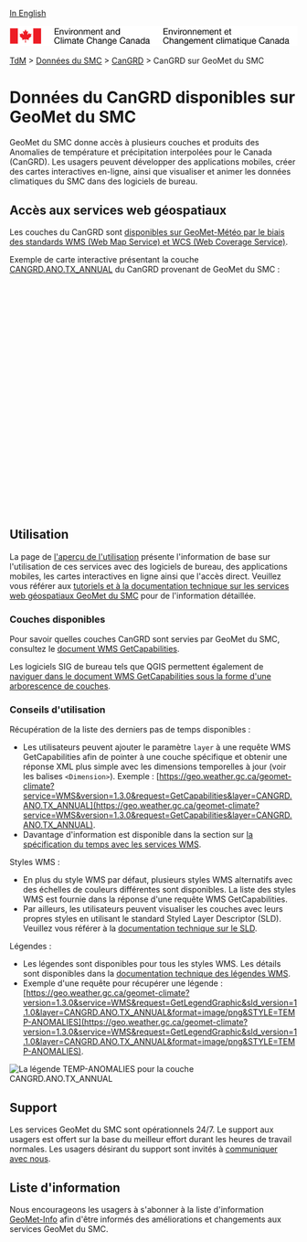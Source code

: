 [In English](readme_cangrd-geomet_en.md)

![ECCC logo](../../img_eccc-logo.png)

[TdM](../../readme_fr.md) > [Données du SMC](../readme_fr.md) > [CanGRD](readme_cangrd_fr.md) > CanGRD sur GeoMet du SMC

# Données du CanGRD disponibles sur GeoMet du SMC

GeoMet du SMC donne accès à plusieurs couches et produits des Anomalies de température et précipitation interpolées pour le Canada (CanGRD). Les usagers peuvent développer des applications mobiles, créer des cartes interactives en-ligne, ainsi que visualiser et animer les données climatiques du SMC dans des logiciels de bureau.

## Accès aux services web géospatiaux

Les couches du CanGRD sont [disponibles sur GeoMet-Météo par le biais des standards WMS (Web Map Service) et WCS (Web Coverage Service)](../../msc-geomet/readme_fr.md).

Exemple de carte interactive présentant la couche [CANGRD.ANO.TX_ANNUAL](https://geo.weather.gc.ca/geomet-climate?service=WMS&version=1.3.0&request=GetCapabilities&lang=fr&layer=CANGRD.ANO.TX_ANNUAL) du CanGRD provenant de GeoMet du SMC :

<div id="map" style="height: 400px;"></div>

## Utilisation

La page de [l'aperçu de l'utilisation](../../usage/readme_fr.md) présente l'information de base sur l'utilisation de ces services avec des logiciels de bureau, des applications mobiles, les cartes interactives en ligne ainsi que l'accès direct. Veuillez vous référer aux [tutoriels et à la documentation technique sur les services web géospatiaux GeoMet du SMC](../../msc-geomet/web-services_fr.md) pour de l'information détaillée.

### Couches disponibles

Pour savoir quelles couches CanGRD sont servies par GeoMet du SMC, consultez le [document WMS GetCapabilities](https://geo.weather.gc.ca/geomet-climate?service=WMS&version=1.3.0&request=GetCapabilities&lang=f).

Les logiciels SIG de bureau tels que QGIS permettent également de [naviguer dans le document WMS GetCapabilities sous la forme d'une arborescence de couches](../../usage/tutorial_WMS_QGIS_fr.md).

### Conseils d'utilisation

Récupération de la liste des derniers pas de temps disponibles :

* Les utilisateurs peuvent ajouter le paramètre `layer` à une requête WMS GetCapabilities afin de pointer à une couche spécifique et obtenir une réponse XML plus simple avec les dimensions temporelles à jour (voir les balises `<Dimension>`). Exemple : [https://geo.weather.gc.ca/geomet-climate?service=WMS&version=1.3.0&request=GetCapabilities&layer=CANGRD.ANO.TX_ANNUAL](https://geo.weather.gc.ca/geomet-climate?service=WMS&version=1.3.0&request=GetCapabilities&layer=CANGRD.ANO.TX_ANNUAL).
* Davantage d'information est disponible dans la section sur [la spécification du temps avec les services WMS](../../../msc-geomet/web-services_fr#specification-du-temps).

Styles WMS :

* En plus du style WMS par défaut, plusieurs styles WMS alternatifs avec des échelles de couleurs différentes sont disponibles. La liste des styles WMS est fournie dans la réponse d'une requête WMS GetCapabilities.
* Par ailleurs, les utilisateurs peuvent visualiser les couches avec leurs propres styles en utilisant le standard Styled Layer Descriptor (SLD). Veuillez vous référer à la [documentation technique sur le SLD](../../../msc-geomet/web-services_fr#specification-des-styles).

Légendes :

* Les légendes sont disponibles pour tous les styles WMS. Les détails sont disponibles dans la [documentation technique des légendes WMS](../../../msc-geomet/web-services_fr#wms-getlegendgraphic).
* Exemple d'une requête pour récupérer une légende : [https://geo.weather.gc.ca/geomet-climate?version=1.3.0&service=WMS&request=GetLegendGraphic&sld_version=1.1.0&layer=CANGRD.ANO.TX_ANNUAL&format=image/png&STYLE=TEMP-ANOMALIES](https://geo.weather.gc.ca/geomet-climate?version=1.3.0&service=WMS&request=GetLegendGraphic&sld_version=1.1.0&layer=CANGRD.ANO.TX_ANNUAL&format=image/png&STYLE=TEMP-ANOMALIES).

![La légende TEMP-ANOMALIES pour la couche CANGRD.ANO.TX_ANNUAL](https://geo.weather.gc.ca/geomet-climate?version=1.3.0&service=WMS&request=GetLegendGraphic&sld_version=1.1.0&layer=CANGRD.ANO.TX_ANNUAL&format=image/png&STYLE=TEMP-ANOMALIES)


## Support

Les services GeoMet du SMC sont opérationnels 24/7. Le support aux usagers est offert sur la base du meilleur effort durant les heures de travail normales. Les usagers désirant du support sont invités à [communiquer avec nous](https://weather.gc.ca/mainmenu/contact_us_e.html).


## Liste d'information

Nous encourageons les usagers à s'abonner à la liste d'information [GeoMet-Info](https://lists.ec.gc.ca/cgi-bin/mailman/listinfo/geomet-info) afin d'être informés des améliorations et changements aux services GeoMet du SMC.

<link rel="stylesheet" href="https://cdnjs.cloudflare.com/ajax/libs/openlayers/4.6.5/ol.css" integrity="sha256-rQq4Fxpq3LlPQ8yP11i6Z2lAo82b6ACDgd35CKyNEBw=" crossorigin="anonymous" />
<script src="https://cdn.polyfill.io/v2/polyfill.min.js?features=requestAnimationFrame,Element.prototype.classList,URL"></script>
<script src="https://cdnjs.cloudflare.com/ajax/libs/openlayers/4.6.5/ol.js" integrity="sha256-77IKwU93jwIX7zmgEBfYGHcmeO0Fx2MoWB/ooh9QkBA=" crossorigin="anonymous"></script>
<script>
    function isIE() {
      return window.navigator.userAgent.match(/(MSIE|Trident)/);
    }
    var head = document.getElementsByTagName('head')[0];
    var js = document.createElement("script");
    js.type = "text/javascript";
    if (isIE())
    {
        js.src = "../../../js/cangrd_ie.js";
        document.getElementById("controller").setAttribute("hidden", true);
    }
    else
    {
        js.src = "../../../js/cangrd.js";
    }
    head.appendChild(js);
</script>
